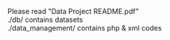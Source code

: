 Please read "Data Project README.pdf"\
./db/ contains datasets\
./data_management/ contains php & xml codes
